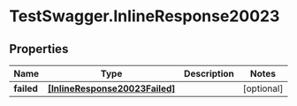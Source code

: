 # TestSwagger.InlineResponse20023

## Properties

Name | Type | Description | Notes
------------ | ------------- | ------------- | -------------
**failed** | [**[InlineResponse20023Failed]**](InlineResponse20023Failed.md) |  | [optional] 


